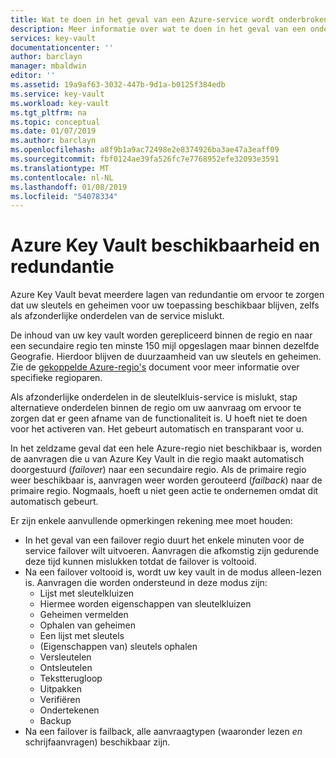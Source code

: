 ```yaml
---
title: Wat te doen in het geval van een Azure-service wordt onderbroken die gevolgen heeft voor Azure Key Vault - Azure Key Vault | Microsoft Docs
description: Meer informatie over wat te doen in het geval van een onderbreking van de Azure-service die gevolgen heeft voor Azure Key Vault.
services: key-vault
documentationcenter: ''
author: barclayn
manager: mbaldwin
editor: ''
ms.assetid: 19a9af63-3032-447b-9d1a-b0125f384edb
ms.service: key-vault
ms.workload: key-vault
ms.tgt_pltfrm: na
ms.topic: conceptual
ms.date: 01/07/2019
ms.author: barclayn
ms.openlocfilehash: a8f9b1a9ac72498e2e8374926ba3ae47a3eaff09
ms.sourcegitcommit: fbf0124ae39fa526fc7e7768952efe32093e3591
ms.translationtype: MT
ms.contentlocale: nl-NL
ms.lasthandoff: 01/08/2019
ms.locfileid: "54078334"
---
```

# <a name="azure-key-vault-availability-and-redundancy"></a>Azure Key Vault beschikbaarheid en redundantie

Azure Key Vault bevat meerdere lagen van redundantie om ervoor te zorgen dat uw sleutels en geheimen voor uw toepassing beschikbaar blijven, zelfs als afzonderlijke onderdelen van de service mislukt.

De inhoud van uw key vault worden gerepliceerd binnen de regio en naar een secundaire regio ten minste 150 mijl opgeslagen maar binnen dezelfde Geografie. Hierdoor blijven de duurzaamheid van uw sleutels en geheimen. Zie de [gekoppelde Azure-regio's](https://docs.microsoft.com/azure/best-practices-availability-paired-regions) document voor meer informatie over specifieke regioparen.

Als afzonderlijke onderdelen in de sleutelkluis-service is mislukt, stap alternatieve onderdelen binnen de regio om uw aanvraag om ervoor te zorgen dat er geen afname van de functionaliteit is. U hoeft niet te doen voor het activeren van. Het gebeurt automatisch en transparant voor u.

In het zeldzame geval dat een hele Azure-regio niet beschikbaar is, worden de aanvragen die u van Azure Key Vault in die regio maakt automatisch doorgestuurd (*failover*) naar een secundaire regio. Als de primaire regio weer beschikbaar is, aanvragen weer worden gerouteerd (*failback*) naar de primaire regio. Nogmaals, hoeft u niet geen actie te ondernemen omdat dit automatisch gebeurt.

Er zijn enkele aanvullende opmerkingen rekening mee moet houden:

* In het geval van een failover regio duurt het enkele minuten voor de service failover wilt uitvoeren. Aanvragen die afkomstig zijn gedurende deze tijd kunnen mislukken totdat de failover is voltooid.
* Na een failover voltooid is, wordt uw key vault in de modus alleen-lezen is. Aanvragen die worden ondersteund in deze modus zijn:
  * Lijst met sleutelkluizen
  * Hiermee worden eigenschappen van sleutelkluizen
  * Geheimen vermelden
  * Ophalen van geheimen
  * Een lijst met sleutels
  * (Eigenschappen van) sleutels ophalen
  * Versleutelen
  * Ontsleutelen
  * Tekstterugloop
  * Uitpakken
  * Verifiëren
  * Ondertekenen
  * Backup
* Na een failover is failback, alle aanvraagtypen (waaronder lezen *en* schrijfaanvragen) beschikbaar zijn.

